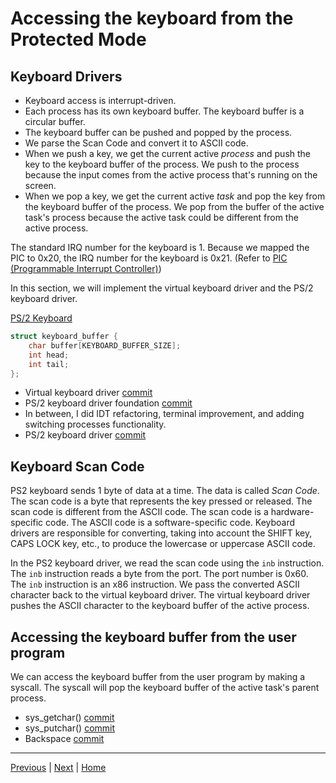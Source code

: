 # Accessing the keyboard from the Protected Mode

## Keyboard Drivers

- Keyboard access is interrupt-driven.
- Each process has its own keyboard buffer. The keyboard buffer is a circular buffer.
- The keyboard buffer can be pushed and popped by the process.
- We parse the Scan Code and convert it to ASCII code.
- When we push a key, we get the current active _process_ and push the key to the keyboard buffer of the process. We push to the process because the input comes from the active process that's running on the screen.
- When we pop a key, we get the current active _task_ and pop the key from the keyboard buffer of the process. We pop from the buffer of the active task's process because the active task could be different from the active process.

The standard IRQ number for the keyboard is 1. Because we mapped the PIC to 0x20, the IRQ number for the keyboard is 0x21. (Refer to [PIC (Programmable Interrupt Controller)](./6_programmable_interrupt_controller.md))

In this section, we will implement the virtual keyboard driver and the PS/2 keyboard driver.

[PS/2 Keyboard](https://wiki.osdev.org/PS/2_Keyboard)

```c
struct keyboard_buffer {
    char buffer[KEYBOARD_BUFFER_SIZE];
    int head;
    int tail;
};
```

- Virtual keyboard driver [commit](https://github.com/taikiy/kernel/commit/1db81a07a2d5e855504dcbc827bea0fc9913b9dd)
- PS/2 keyboard driver foundation [commit](https://github.com/taikiy/kernel/commit/d802c1ef99b515d0118798f50104e68d97c5b435)
- In between, I did IDT refactoring, terminal improvement, and adding switching processes functionality.
- PS/2 keyboard driver [commit](https://github.com/taikiy/kernel/commit/87deb951b281b4315bbebd870386b7844ae4e267)

## Keyboard Scan Code

PS2 keyboard sends 1 byte of data at a time. The data is called _Scan Code_. The scan code is a byte that represents the key pressed or released. The scan code is different from the ASCII code. The scan code is a hardware-specific code. The ASCII code is a software-specific code. Keyboard drivers are responsible for converting, taking into account the SHIFT key, CAPS LOCK key, etc., to produce the lowercase or uppercase ASCII code.

In the PS2 keyboard driver, we read the scan code using the `inb` instruction. The `inb` instruction reads a byte from the port. The port number is 0x60. The `inb` instruction is an x86 instruction. We pass the converted ASCII character back to the virtual keyboard driver. The virtual keyboard driver pushes the ASCII character to the keyboard buffer of the active process.

## Accessing the keyboard buffer from the user program

We can access the keyboard buffer from the user program by making a syscall. The syscall will pop the keyboard buffer of the active task's parent process.

- sys_getchar() [commit](https://github.com/taikiy/kernel/commit/612c3606e9bd9d37cf78f8b53cb43e592e7f8e92)
- sys_putchar() [commit](https://github.com/taikiy/kernel/commit/d9872c35651b458927dfca92217d60543ad5713e)
- Backspace [commit]()

---

[Previous](./13_calling_kernel_space_routines_from_user_space.md) | [Next]() | [Home](../README.md)
